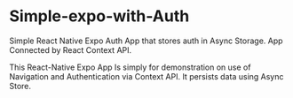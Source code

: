# Simple-expo-with-Auth
Simple React Native Expo Auth App that stores auth in Async Storage. App Connected by React Context API.



This React-Native Expo App Is simply for demonstration on use of Navigation and Authentication via Context API. It persists data using Async Store.




